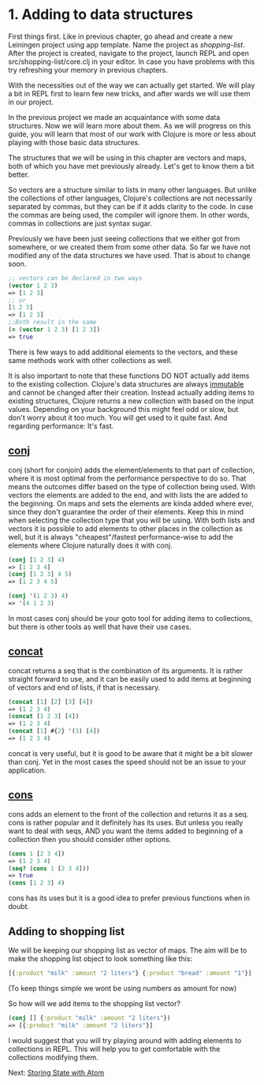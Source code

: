 # 1. Adding to data structures

First things first.
Like in previous chapter,
go ahead and create a new Leiningen project using app template.
Name the project as _shopping-list_.
After the project is created,
navigate to the project,
launch REPL and open src/shopping-list/core.clj in your editor.
In case you have problems with this try refreshing your memory in previous chapters.

With the necessities out of the way we can actually get started.
We will play a bit in REPL first to learn few new tricks,
and after wards we will use them in our project.

In the previous project we made an acquaintance with some data structures.
Now we will learn more about them.
As we will progress on this guide,
you will learn that most of our work with Clojure is more or less about playing with those basic data structures.

The structures that we will be using in this chapter are vectors and maps,
both of which you have met previously already.
Let's get to know them a bit better.

So vectors are a structure similar to lists in many other languages.
But unlike the collections of other languages,
Clojure's collections are not necessarily separated by commas,
but they can be if it adds clarity to the code.
In case the commas are being used,
the compiler will ignore them.
In other words,
commas in collections are just syntax sugar.

Previously we have been just seeing collections that we either got from somewhere,
or we created them from some other data.
So far we have not modified any of the data structures we have used.
That is about to change soon.

```clojure
;; vectors can be declared in two ways
(vector 1 2 3)
=> [1 2 3]
;; or
[1 2 3]
=> [1 2 3]
;;Both result in the same
(= (vector 1 2 3) [1 2 3])
=> true
```

There is few ways to add additional elements to the vectors,
and these same methods work with other collections as well.

It is also important to note that these functions DO NOT actually add items to the existing collection.
Clojure's data structures are always [immutable](https://en.wikipedia.org/wiki/Immutable_object) and cannot be changed after their creation.
Instead actually adding items to existing structures,
Clojure returns a new collection with based on the input values.
Depending on your background this might feel odd or slow,
but don't worry about it too much.
You will get used to it quite fast.
And regarding performance: It's fast.

## [conj](https://clojuredocs.org/clojure.core/conj)

conj (short for conjoin) adds the element/elements to that part of collection,
where it is most optimal from the performance perspective to do so.
That means the outcomes differ based on the type of collection being used.
With vectors the elements are added to the end,
and with lists the are added to the beginning.
On maps and sets the elements are kinda added where ever,
since they don't guarantee the order of their elements.
Keep this in mind when selecting the collection type that you will be using.
With both lists and vectors it is possible to add elements to other places in the collection as well,
but it is always "cheapest"/fastest performance-wise to add the elements where Clojure naturally does it with conj.

```clojure
(conj [1 2 3] 4)
=> [1 2 3 4]
(conj [1 2 3] 4 5)
=> [1 2 3 4 5]

(conj '(1 2 3) 4)
=> '(4 1 2 3)
```

In most cases conj should be your goto tool for adding items to collections,
but there is other tools as well that have their use cases.

## [concat](https://clojuredocs.org/clojure.core/concat)

concat returns a seq that is the combination of its arguments.
It is rather straight forward to use,
and it can be easily used to add items at beginning of vectors and end of lists,
if that is necessary.

```clojure
(concat [1] [2] [3] [4])
=> (1 2 3 4)
(concat [1 2 3] [4])
=> (1 2 3 4)
(concat [1] #{2} '(3) [4])
=> (1 2 3 4)
```

concat is very useful,
but it is good to be aware that it might be a bit slower than conj.
Yet in the most cases the speed should not be an issue to your application.

## [cons](https://clojuredocs.org/clojure.core/cons)

cons adds an element to the front of the collection and returns it as a seq.
cons is rather popular and it definitely has its uses.
But unless you really want to deal with seqs,
AND you want the items added to beginning of a collection then you should consider other options.

```clojure
(cons 1 [2 3 4])
=> (1 2 3 4)
(seq? (cons 1 [2 3 4]))
=> true
(cons [1 2 3] 4)
```

cons has its uses but it is a good idea to prefer previous functions when in doubt.

## Adding to shopping list

We will be keeping our shopping list as vector of maps.
The aim will be to make the shopping list object to look something like this:

```clojure
[{:product "milk" :amount "2 liters"} {:product "bread" :amount "1"}]
```

(To keep things simple we wont be using numbers as amount for now)

So how will we add items to the shopping list vector?

```clojure
(conj [] {:product "milk" :amount "2 liters"})
=> [{:product "milk" :amount "2 liters"}]
```

I would suggest that you will try playing around with adding elements to collections in REPL.
This will help you to get comfortable with the collections modifying them.

Next: [Storing State with Atom](2-storing-state-with-atom.md)
